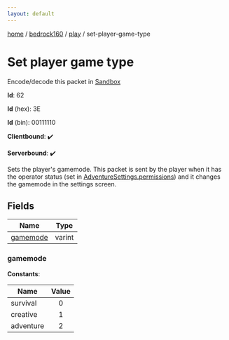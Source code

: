 ```yaml
---
layout: default
---
```


[home](/)  /  [bedrock160](/protocol/bedrock160)  /  [play](/protocol/bedrock160/play)  /  set-player-game-type

# Set player game type

Encode/decode this packet in [Sandbox](../../../sandbox/bedrock160#play.set_player_game_type)

**Id**: 62

**Id** (hex): 3E

**Id** (bin): 00111110

**Clientbound**: ✔️

**Serverbound**: ✔️

Sets the player's gamemode. This packet is sent by the player when it has the operator status (set in [AdventureSettings.permissions](#play_adventure-settings_permissions)) and it changes the gamemode in the settings screen.

## Fields

Name | Type
---|---
[gamemode](#gamemode) | varint

### gamemode

**Constants**:

Name | Value
---|:---:
survival | 0
creative | 1
adventure | 2
